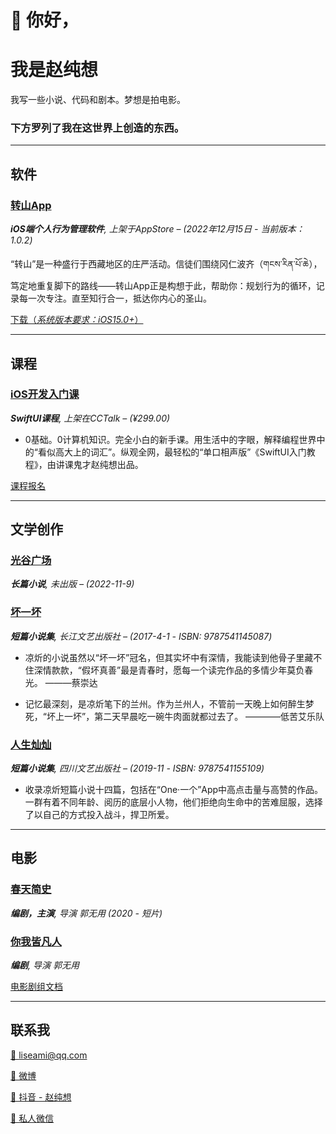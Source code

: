 # 👋 你好，  
# 我是赵纯想

我写一些小说、代码和剧本。梦想是拍电影。

### 下方罗列了我在这世界上创造的东西。

---
## **软件**

### [转山App](https://book.douban.com/subject/26990080/)
***iOS端个人行为管理软件**, 上架于AppStore – (2022年12月15日 - 当前版本：1.0.2)*

“转山”是一种盛行于西藏地区的庄严活动。信徒们围绕冈仁波齐（གངས་རིན་པོ་ཆེ），笃定地重复脚下的路线——转山App正是构想于此，帮助你：规划行为的循环，记录每一次专注。直至知行合一，抵达你内心的圣山。  

[下载（*系统版本要求：iOS15.0+*）](https://book.douban.com/subject/26990080/)

---
## **课程**

### [iOS开发入门课](https://www.cctalk.com/m/group/90565680)
***SwiftUI课程**, 上架在CCTalk – (¥299.00)*

- 0基础。0计算机知识。完全小白的新手课。用生活中的字眼，解释编程世界中的“看似高大上的词汇”。纵观全网，最轻松的“单口相声版”《SwiftUI入门教程》，由讲课鬼才赵纯想出品。

[课程报名](https://www.cctalk.com/m/group/90565680)


---

## **文学创作**

### [光谷广场](%E5%85%89%E8%B0%B7%E5%B9%BF%E5%9C%BA.md)

***长篇小说**, 未出版 – (2022-11-9)*



### [坏一坏](https://book.douban.com/subject/26990080/)

***短篇小说集**, 长江文艺出版社 – (2017-4-1 - ISBN: 9787541145087)*

- 凉炘的小说虽然以“坏一坏”冠名，但其实坏中有深情，我能读到他骨子里藏不住深情款款，“假坏真善”最是青春时，愿每一个读完作品的多情少年莫负春光。 ———蔡崇达

- 记忆最深刻，是凉炘笔下的兰州。作为兰州人，不管前一天晚上如何醉生梦死，“坏上一坏”，第二天早晨吃一碗牛肉面就都过去了。 ————低苦艾乐队

### [人生灿灿](https://book.douban.com/subject/34865437/)

***短篇小说集**, 四川文艺出版社 – (2019-11 - ISBN: 9787541155109)*

- 收录凉炘短篇小说十四篇，包括在“One·一个”App中高点击量与高赞的作品。一群有着不同年龄、阅历的底层小人物，他们拒绝向生命中的苦难屈服，选择了以自己的方式投入战斗，捍卫所爱。

---

## **电影**

### [春天简史](https://movie.douban.com/subject/35708474/)

***编剧，主演**, 导演 郭无用  (2020 - 短片)*

### [你我皆凡人](./film/film.md)

***编剧**, 导演 郭无用*

[电影剧组文档](./film/film.md)


---

## **联系我**

[📧 liseami@qq.com](mailto:liseami@qq.com)

[📧 微博](https://weibo.com/274300559)

[🔗 抖音 - 赵纯想](https://v.douyin.com/r9A8Kxu/)

[👾 私人微信](copy:zhaochunxiang1109)  